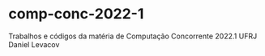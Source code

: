 # comp-conc-2022-1
Trabalhos e códigos da matéria de Computação Concorrente 2022.1 UFRJ
Daniel Levacov
